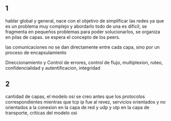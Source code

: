 
## 1
hablar global y general, nace con el objetivo de simplificar las redes ya que es un problema muy complejo y abordarlo todo de una es dificil, se fragmenta en pequeños problemas para poder solucionarlos, se organiza en pilas de capas.
se espera el concepto de los peers.

las comunicaciones no se dan directamente entre cada capa, sino por un proceso de encapsulamiento

Direccionamiento y Control de errores, control de flujo, multiplexion, ruteo, confidencialidad y autentificacion, integridad

## 2
cantidad de capas, el modelo osi se creo antes que los protocolos correspondientes mientras que tcp ip fue al revez, servicios orientados y no orientados a la conexion en la capa de red y udp y utp en la capa de transporte, criticas del modelo osi
